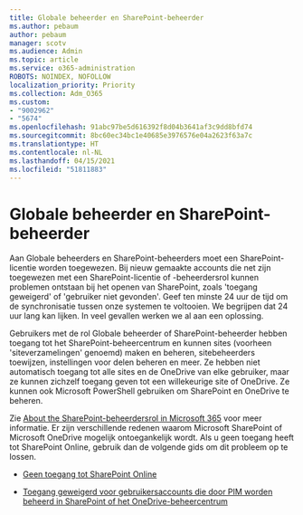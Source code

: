 ```yaml
---
title: Globale beheerder en SharePoint-beheerder
ms.author: pebaum
author: pebaum
manager: scotv
ms.audience: Admin
ms.topic: article
ms.service: o365-administration
ROBOTS: NOINDEX, NOFOLLOW
localization_priority: Priority
ms.collection: Adm_O365
ms.custom:
- "9002962"
- "5674"
ms.openlocfilehash: 91abc97be5d616392f8d04b3641af3c9dd8bfd74
ms.sourcegitcommit: 8bc60ec34bc1e40685e3976576e04a2623f63a7c
ms.translationtype: HT
ms.contentlocale: nl-NL
ms.lasthandoff: 04/15/2021
ms.locfileid: "51811883"
---
```

# <a name="global-and-sharepoint-admin"></a>Globale beheerder en SharePoint-beheerder

Aan Globale beheerders en SharePoint-beheerders moet een SharePoint-licentie worden toegewezen. Bij nieuw gemaakte accounts die net zijn toegewezen met een SharePoint-licentie of -beheerdersrol kunnen problemen ontstaan bij het openen van SharePoint, zoals 'toegang geweigerd' of 'gebruiker niet gevonden'. Geef ten minste 24 uur de tijd om de synchronisatie tussen onze systemen te voltooien. We begrijpen dat 24 uur lang kan lijken. In veel gevallen werken we al aan een oplossing.

Gebruikers met de rol Globale beheerder of SharePoint-beheerder hebben toegang tot het SharePoint-beheercentrum en kunnen sites (voorheen 'siteverzamelingen' genoemd) maken en beheren, sitebeheerders toewijzen, instellingen voor delen beheren en meer. Ze hebben niet automatisch toegang tot alle sites en de OneDrive van elke gebruiker, maar ze kunnen zichzelf toegang geven tot een willekeurige site of OneDrive. Ze kunnen ook Microsoft PowerShell gebruiken om SharePoint en OneDrive te beheren.

Zie [About the SharePoint-beheerdersrol in Microsoft 365](https://docs.microsoft.com/sharepoint/sharepoint-admin-role) voor meer informatie.
Er zijn verschillende redenen waarom Microsoft SharePoint of Microsoft OneDrive mogelijk ontoegankelijk wordt. Als u geen toegang heeft tot SharePoint Online, gebruik dan de volgende gids om dit probleem op te lossen.

- [Geen toegang tot SharePoint Online](https://docs.microsoft.com/sharepoint/troubleshoot/sharing-and-permissions/sharepoint-online-inaccessible)

- [Toegang geweigerd voor gebruikersaccounts die door PIM worden beheerd in SharePoint of het OneDrive-beheercentrum](https://docs.microsoft.com/sharepoint/troubleshoot/administration/access-denied-to-pim-user-accounts)